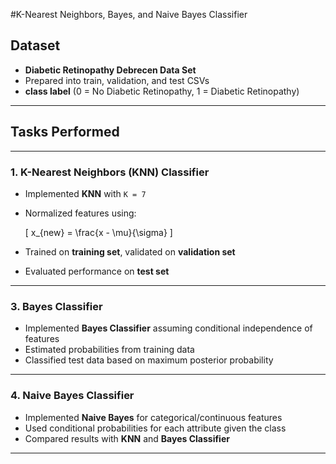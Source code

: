 #K-Nearest Neighbors, Bayes, and Naive Bayes Classifier  

## Dataset  
- **Diabetic Retinopathy Debrecen Data Set**  
- Prepared into train, validation, and test CSVs   
-  **class label** (0 = No Diabetic Retinopathy, 1 = Diabetic Retinopathy)  

---

## Tasks Performed  
---
### 1. K-Nearest Neighbors (KNN) Classifier  
- Implemented **KNN** with `K = 7`  
- Normalized features using:  

  \[
  x_{new} = \frac{x - \mu}{\sigma}
  \]

- Trained on **training set**, validated on **validation set**  
- Evaluated performance on **test set**  

---
### 3. Bayes Classifier  
- Implemented **Bayes Classifier** assuming conditional independence of features  
- Estimated probabilities from training data  
- Classified test data based on maximum posterior probability  

---

### 4. Naive Bayes Classifier  
- Implemented **Naive Bayes** for categorical/continuous features  
- Used conditional probabilities for each attribute given the class  
- Compared results with **KNN** and **Bayes Classifier**  

---


